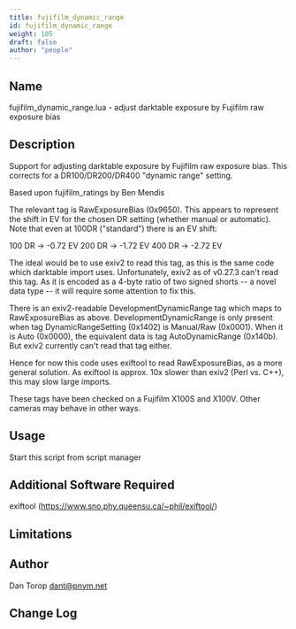 ```yaml
---
title: fujifilm_dynamic_range
id: fujifilm_dynamic_range
weight: 105
draft: false
author: "people"
---
```


## Name

fujifilm_dynamic_range.lua - adjust darktable exposure by Fujifilm raw exposure bias

## Description

Support for adjusting darktable exposure by Fujifilm raw exposure
bias. This corrects for a DR100/DR200/DR400 "dynamic range" setting.

Based upon fujifilm_ratings by Ben Mendis

The relevant tag is RawExposureBias \(0x9650\). This appears to
represent the shift in EV for the chosen DR setting \(whether manual or
automatic\). Note that even at 100DR \("standard"\) there is an EV shift:

100 DR -> -0.72 EV
200 DR -> -1.72 EV
400 DR -> -2.72 EV

The ideal would be to use exiv2 to read this tag, as this is the same
code which darktable import uses. Unfortunately, exiv2 as of v0.27.3
can't read this tag. As it is encoded as a 4-byte ratio of two signed
shorts -- a novel data type -- it will require some attention to fix
this.

There is an exiv2-readable DevelopmentDynamicRange tag which maps to
RawExposureBias as above.  DevelopmentDynamicRange is only present
when tag DynamicRangeSetting \(0x1402\) is Manual/Raw \(0x0001\). When it
is Auto \(0x0000\), the equivalent data is tag AutoDynamicRange
\(0x140b\). But exiv2 currently can't read that tag either.

Hence for now this code uses exiftool to read RawExposureBias, as a
more general solution. As exiftool is approx. 10x slower than exiv2
\(Perl vs. C++\), this may slow large imports.

These tags have been checked on a Fujifilm X100S and X100V. Other
cameras may behave in other ways.

## Usage

Start this script from script manager

## Additional Software Required

exiftool (https://www.sno.phy.queensu.ca/~phil/exiftool/)

## Limitations

## Author

Dan Torop <dant@pnym.net>

## Change Log
